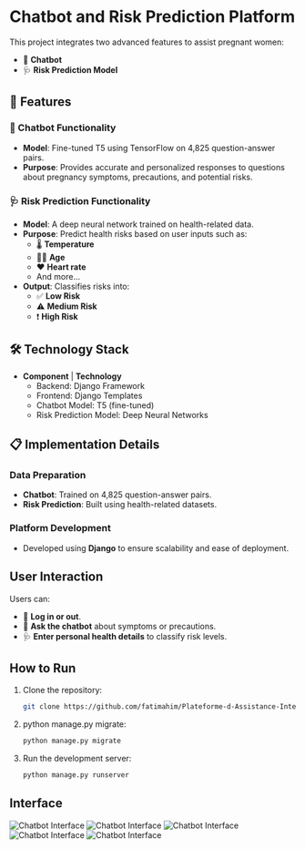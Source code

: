# Chatbot and Risk Prediction Platform

This project integrates two advanced features to assist pregnant women:

- 🤖 **Chatbot**  
- 🩺 **Risk Prediction Model**  

## 🚀 Features

### 🤖 Chatbot Functionality
- **Model**: Fine-tuned T5 using TensorFlow on 4,825 question-answer pairs.
- **Purpose**: Provides accurate and personalized responses to questions about pregnancy symptoms, precautions, and potential risks.

### 🩺 Risk Prediction Functionality
- **Model**: A deep neural network trained on health-related data.
- **Purpose**: Predict health risks based on user inputs such as:
  - 🌡️ **Temperature**
  - 👩‍🦳 **Age**
  - ❤️ **Heart rate**
  - And more...
- **Output**: Classifies risks into:
  - ✅ **Low Risk**
  - ⚠️ **Medium Risk**
  - ❗ **High Risk**

## 🛠 Technology Stack

- **Component** | **Technology**
  - Backend: Django Framework
  - Frontend: Django Templates
  - Chatbot Model: T5 (fine-tuned)
  - Risk Prediction Model: Deep Neural Networks

## 📋 Implementation Details

### Data Preparation
- **Chatbot**: Trained on 4,825 question-answer pairs.
- **Risk Prediction**: Built using health-related datasets.

### Platform Development
- Developed using **Django** to ensure scalability and ease of deployment.

## User Interaction

Users can:
- 🛂 **Log in or out**.
- 🤖 **Ask the chatbot** about symptoms or precautions.
- 🩺 **Enter personal health details** to classify risk levels.

## How to Run

1. Clone the repository:
   ```bash
   git clone https://github.com/fatimahim/Plateforme-d-Assistance-Intelligente-pour-Les-Femmes-Enceintes
   
2. python manage.py migrate:
   ```bash
   python manage.py migrate
   
3. Run the development server:
   ```bash
   python manage.py runserver
##  Interface
![Chatbot Interface](interface/Acceuil.png)
![Chatbot Interface](interface/connexion.png)
![Chatbot Interface](interface/Inscription.png)
![Chatbot Interface](interface/Chatbot.png)
![Chatbot Interface](interface/Predictionderisque.png)


